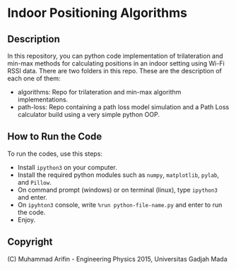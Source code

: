 # Indoor Positioning Algorithms

## Description
In this repository, you can python code implementation of trilateration and min-max methods for calculating positions in an indoor setting using Wi-Fi RSSI data. There are two folders in this repo. These are the description of each one of them:
- algorithms: Repo for trilateration and min-max algorithm implementations.
- path-loss: Repo containing a path loss model simulation and a Path Loss calculator build using a very simple python OOP. 

## How to Run the Code
To run the codes, use this steps:
- Install `ipython3` on your computer. 
- Install the required python modules such as `numpy`, `matplotlib`, `pylab`, and `Pillow`.
- On command prompt (windows) or on terminal (linux), type `ipython3` and enter. 
- On `ipyhton3` console, write `%run python-file-name.py` and enter to run the code.
- Enjoy.

## Copyright
(C) Muhammad Arifin - Engineering Physics 2015, Universitas Gadjah Mada
